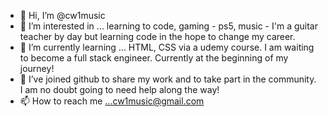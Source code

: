 - 👋 Hi, I’m @cw1music
- 👀 I’m interested in ... learning to code, gaming - ps5, music - I'm a guitar teacher by day but learning code in the hope to change my career.
- 🌱 I’m currently learning ... HTML, CSS via a udemy course. I am waiting to become a full stack engineer. Currently at the beginning of my journey! 
- 💞️ I’ve joined github to share my work and to take part in the community. I am no doubt going to need help along the way! 
- 📫 How to reach me ...cw1music@gmail.com

<!---
cw1music/cw1music is a ✨ special ✨ repository because its `README.md` (this file) appears on your GitHub profile.
You can click the Preview link to take a look at your changes.
--->
